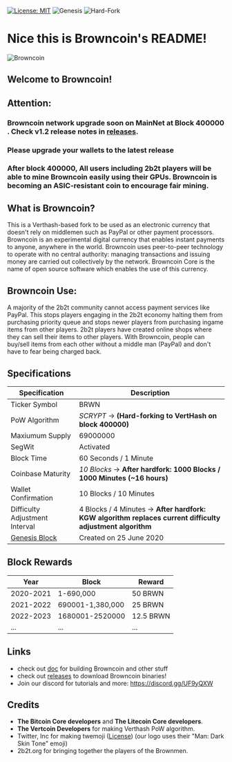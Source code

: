 [![License: MIT](https://img.shields.io/badge/License-MIT-yellow.svg)](https://opensource.org/licenses/MIT)
![Genesis](https://img.shields.io/badge/Genesis%20Block-June25,%202020-lightgrey)
![Hard-Fork](https://img.shields.io/badge/Genesis%20Block-Block,400000-lightgrey)


# Nice this is Browncoin's README!

![Browncoin](https://cdn.discordapp.com/icons/681280771041918987/2889cce7028e2ab1ca64d5f7c62bfea9.png?size=256)

## Welcome to Browncoin! 

## Attention:
### Browncoin network upgrade soon on MainNet at Block 400000 . Check v1.2 release notes in [releases](https://github.com/browncoin-project/Browncoin/releases/).
### Please upgrade your wallets to the latest release 
### After block 400000, All users including 2b2t players will be able to mine Browncoin easily using their GPUs. Browncoin is becoming an ASIC-resistant coin to encourage fair mining.
What is Browncoin?
----------
This is a Verthash-based fork to be used as an electronic currency that doesn't rely on middlemen such as PayPal or other payment processors.
Browncoin is an experimental digital currency that enables instant payments to
anyone, anywhere in the world. Browncoin uses peer-to-peer technology to operate
with no central authority: managing transactions and issuing money are carried
out collectively by the network. Browncoin Core is the name of open source
software which enables the use of this currency.

## Browncoin Use:
A majority of the 2b2t community cannot access payment services like PayPal. This stops players engaging in the 2b2t economy halting them from purchasing priority queue and stops newer players from purchasing ingame items from other players. 2b2t players have created online shops where they can sell their items to other players. With Browncoin, people can buy/sell items from each other without a middle man (PayPal) and don't have to fear being charged back.

Specifications
--------------
Specification | Description
------------- | ----------
Ticker Symbol                  | BRWN
PoW Algorithm                  | *SCRYPT* -> **(Hard-forking to VertHash on block 400000)**
Maxiumum Supply                | 69000000
SegWit                         | Activated
Block Time                     | 60 Seconds / 1 Minute
Coinbase  Maturity             | *10 Blocks* -> **After hardfork: 1000 Blocks / 1000 Minutes (~16 hours)**
Wallet Confirmation            | 10 Blocks / 10 Minutes
Difficulty Adjustment Interval | 4 Blocks / 4 Minutes -> **After hardfork: KGW algorithm replaces current difficulty adjustment algorithm**
[Genesis Block](https://github.com/browncoin-project/Browncoin/blob/4fd417bcb8f71b184e2be24ff89b76c760295c5f/src/chainparams.cpp#L55) | Created on 25 June 2020

Block Rewards
-------------
Year | Block | Reward
---- | ----- | ------
2020-2021 | 1-690,000        | 50 BRWN
2021-2022 | 690001-1,380,000  | 25 BRWN
2022-2023 | 1680001-2520000 | 12.5 BRWN
...       | ...             | ...


## Links

- check out [doc](https://github.com/browncoin-project/Browncoin/tree/master/doc) for building Browncoin and other stuff
- check out [releases](https://github.com/browncoin-project/Browncoin/releases/) to download Browncoin binaries!
- Join our discord for tutorials and more: https://discord.gg/UF9yQXW

## Credits
- **The Bitcoin Core developers** and **The Litecoin Core developers**.
- **The Vertcoin Developers** for making Verthash PoW algorithm.
- Twitter, Inc for making twemoji ([License](https://github.com/twitter/twemoji/blob/master/LICENSE-GRAPHICS)) (our logo uses their "Man: Dark Skin Tone" emoji)
- 2b2t.org for bringing together the players of the Brownmen.
